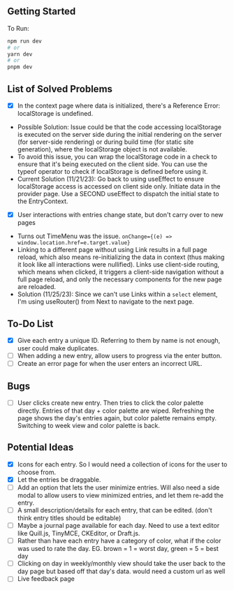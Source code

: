 ## Getting Started

To Run:

```bash
npm run dev
# or
yarn dev
# or
pnpm dev
```

## List of Solved Problems

- [x] In the context page where data is initialized, there's a Reference Error: localStorage is undefined.
- Possible Solution:
  Issue could be that the code accessing localStorage is executed on the server side during the initial rendering on the server (for server-side rendering) or during build time (for static site generation), where the localStorage object is not available.
- To avoid this issue, you can wrap the localStorage code in a check to ensure that it's being executed on the client side. You can use the typeof operator to check if localStorage is defined before using it.
- Current Solution (11/21/23): Go back to using useEffect to ensure localStorage access is accessed on client side only. Initiate data in the provider page. Use a SECOND useEffect to dispatch the initial state to the EntryContext.

- [x] User interactions with entries change state, but don't carry over to new pages
- Turns out TimeMenu was the issue.
  `onChange={(e) => window.location.href=e.target.value}`
- Linking to a different page without using Link results in a full page reload, which also means re-initializing the data in context (thus making it look like all interactions were nullified). Links use client-side routing, which means when clicked, it triggers a client-side navigation without a full page reload, and only the necessary components for the new page are reloaded.
- Solution (11/25/23): Since we can't use Links within a `select` element, I'm using useRouter() from Next to navigate to the next page.

## To-Do List

- [x] Give each entry a unique ID. Referring to them by name is not enough, user could make duplicates.
- [ ] When adding a new entry, allow users to progress via the enter button.
- [ ] Create an error page for when the user enters an incorrect URL.

## Bugs

- [ ] User clicks create new entry. Then tries to click the color palette directly. Entries of that day + color palette are wiped. Refreshing the page shows the day's entries again, but color palette remains empty. Switching to week view and color palette is back.

## Potential Ideas

- [x] Icons for each entry. So I would need a collection of icons for the user to choose from.
- [x] Let the entries be draggable.
- [ ] Add an option that lets the user minimize entries. Will also need a side modal to allow users to view minimized entries, and let them re-add the entry.
- [ ] A small description/details for each entry, that can be edited. (don't think entry titles should be editable)
- [ ] Maybe a journal page available for each day. Need to use a text editor like Quill.js, TinyMCE, CKEditor, or Draft.js.
- [ ] Rather than have each entry have a category of color, what if the color was used to rate the day. EG. brown = 1 = worst day, green = 5 = best day
- [ ] Clicking on day in weekly/monthly view should take the user back to the day page but based off that day's data. would need a custom url as well
- [ ] Live feedback page
